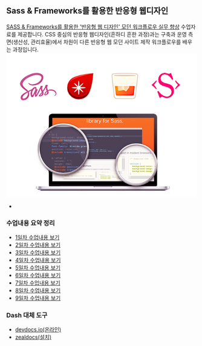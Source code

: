 ## Sass & Frameworks를 활용한 반응형 웹디자인
[SASS & Frameworks를 활용한 '반응형 웹 디자인' 모던 워크플로우 실무 향상](http://www.kipfa.or.kr/Education/EduCenter/EduCenterView.aspx?eduSeqNo=574) 수업자료를 제공합니다. CSS 중심의 반응형 웹디자인(흔하디 흔한 과정)과는 구축과 운영 측면(생산성, 관리효율)에서 차원이 다른 반응형 웹 모던 사이트 제작 워크플로우를 배우는 과정입니다.
![KIPFA에서 진행하는 Sass 언어를 활용한 반응형 웹 디자인 강의](IMAGES/KIPFA-sass-course.png)

-

### 수업내용 요약 정리
- [1일차 수업내용 보기](DAY01/README.md)
- [2일차 수업내용 보기](DAY02/README.md)
- [3일차 수업내용 보기](DAY03/README.md)
- [4일차 수업내용 보기](DAY04/README.md)
- [5일차 수업내용 보기](DAY05/README.md)
- [6일차 수업내용 보기](DAY06/README.md)
- [7일차 수업내용 보기](DAY07/README.md)
- [8일차 수업내용 보기](DAY08/README.md)
- [9일차 수업내용 보기](DAY09/README.md)

### Dash 대체 도구
- [devdocs.io(온라인)](http://devdocs.io/)
- [zealdocs(설치)](http://zealdocs.org/)